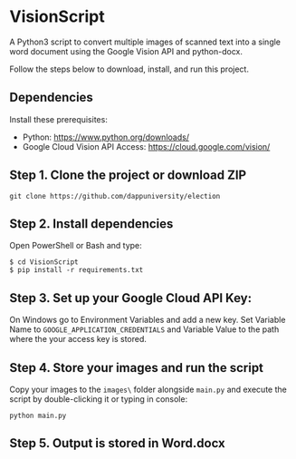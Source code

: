
# VisionScript
A Python3 script to convert multiple images of scanned text into a single word document using the Google Vision API and python-docx.

Follow the steps below to download, install, and run this project.

## Dependencies
Install these prerequisites:
- Python: https://www.python.org/downloads/
- Google Cloud Vision API Access: https://cloud.google.com/vision/

## Step 1. Clone the project or download ZIP
`git clone https://github.com/dappuniversity/election`

## Step 2. Install dependencies
Open PowerShell or Bash and type:
```
$ cd VisionScript
$ pip install -r requirements.txt
```
## Step 3. Set up your Google Cloud API Key:
On Windows go to Environment Variables and add a new key. Set Variable Name to `GOOGLE_APPLICATION_CREDENTIALS` and Variable Value to the path where the your access key is stored.

## Step 4. Store your images and run the script
Copy your images to the `images\` folder alongside `main.py` and execute the script by double-clicking it or typing in console:
```
python main.py
```

## Step 5. Output is stored in Word.docx